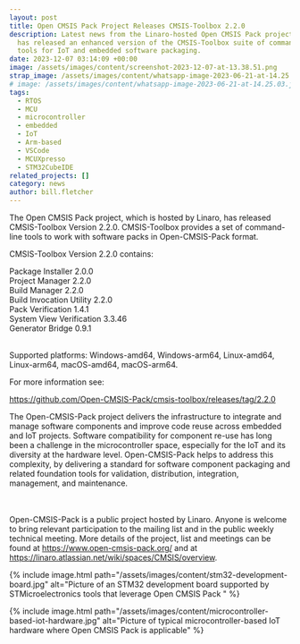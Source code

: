 ```yaml
---
layout: post
title: Open CMSIS Pack Project Releases CMSIS-Toolbox 2.2.0
description: Latest news from the Linaro-hosted Open CMSIS Pack project which
  has released an enhanced version of the CMSIS-Toolbox suite of command-line
  tools for IoT and embedded software packaging.
date: 2023-12-07 03:14:09 +00:00
image: /assets/images/content/screenshot-2023-12-07-at-13.38.51.png
strap_image: /assets/images/content/whatsapp-image-2023-06-21-at-14.25.03.jpeg
# image: /assets/images/content/whatsapp-image-2023-06-21-at-14.25.03.jpeg
tags:
  - RTOS
  - MCU
  - microcontroller
  - embedded
  - IoT
  - Arm-based
  - VSCode
  - MCUXpresso
  - STM32CubeIDE
related_projects: []
category: news
author: bill.fletcher
---
```


The Open CMSIS Pack project, which is hosted by Linaro, has released CMSIS-Toolbox Version 2.2.0. CMSIS-Toolbox provides a set of command-line tools to work with software packs in Open-CMSIS-Pack format.

CMSIS-Toolbox Version 2.2.0 contains:

Package Installer 2.0.0\
Project Manager 2.2.0\
Build Manager 2.2.0\
Build Invocation Utility 2.2.0\
Pack Verification 1.4.1\
System View Verification 3.3.46\
Generator Bridge 0.9.1

\
Supported platforms: Windows-amd64, Windows-arm64, Linux-amd64, Linux-arm64, macOS-amd64, macOS-arm64.

For more information see:

<https://github.com/Open-CMSIS-Pack/cmsis-toolbox/releases/tag/2.2.0>

The Open-CMSIS-Pack project delivers the infrastructure to integrate and manage software components and improve code reuse across embedded and IoT projects. Software compatibility for component re-use has long been a challenge in the microcontroller space, especially for the IoT and its diversity at the hardware level. Open-CMSIS-Pack helps to address this complexity, by delivering a standard for software component packaging and related foundation tools for validation, distribution, integration, management, and maintenance.

\
\
Open-CMSIS-Pack is a public project hosted by Linaro. Anyone is welcome to bring relevant participation to the mailing list and in the public weekly technical meeting. More details of the project, list and meetings can be found at <https://www.open-cmsis-pack.org/> and at <https://linaro.atlassian.net/wiki/spaces/CMSIS/overview>.

{% include image.html path="/assets/images/content/stm32-development-board.jpg" alt="Picture of an STM32 development board supported by STMicroelectronics tools that leverage Open CMSIS Pack " %}

{% include image.html path="/assets/images/content/microcontroller-based-iot-hardware.jpg" alt="Picture of typical microcontroller-based IoT hardware where Open CMSIS Pack is applicable" %}
